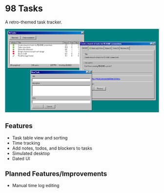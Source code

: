 # 98 Tasks

A retro-themed task tracker.

![Screenshot of 98 Tasks showing the task table, task window, and new task creation window.](/screenshot.png)

## Features

- Task table view and sorting
- Time tracking
- Add notes, todos, and blockers to tasks
- Simulated desktop
- Dated UI

## Planned Features/Improvements

- Manual time log editing
